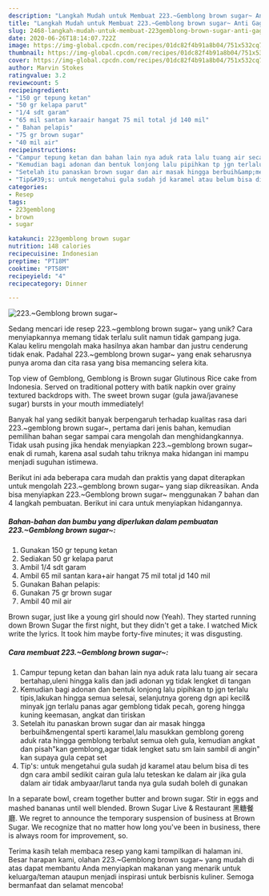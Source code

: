 ```yaml
---
description: "Langkah Mudah untuk Membuat 223.~Gemblong brown sugar~ Anti Gagal"
title: "Langkah Mudah untuk Membuat 223.~Gemblong brown sugar~ Anti Gagal"
slug: 2468-langkah-mudah-untuk-membuat-223gemblong-brown-sugar-anti-gagal
date: 2020-06-26T18:14:07.722Z
image: https://img-global.cpcdn.com/recipes/01dc82f4b91a8b04/751x532cq70/223gemblong-brown-sugar-foto-resep-utama.jpg
thumbnail: https://img-global.cpcdn.com/recipes/01dc82f4b91a8b04/751x532cq70/223gemblong-brown-sugar-foto-resep-utama.jpg
cover: https://img-global.cpcdn.com/recipes/01dc82f4b91a8b04/751x532cq70/223gemblong-brown-sugar-foto-resep-utama.jpg
author: Marvin Stokes
ratingvalue: 3.2
reviewcount: 5
recipeingredient:
- "150 gr tepung ketan"
- "50 gr kelapa parut"
- "1/4 sdt garam"
- "65 mil santan karaair hangat 75 mil total jd 140 mil"
- " Bahan pelapis"
- "75 gr brown sugar"
- "40 mil air"
recipeinstructions:
- "Campur tepung ketan dan bahan lain nya aduk rata lalu tuang air secara bertahap,uleni hingga kalis dan jadi adonan yg tidak lengket di tangan"
- "Kemudian bagi adonan dan bentuk lonjong lalu pipihkan tp jgn terlalu tipis,lakukan hingga semua selesai, selanjutnya goreng dgn api kecil&amp; minyak jgn terlalu panas agar gemblong tidak pecah, goreng hingga kuning keemasan, angkat dan tiriskan"
- "Setelah itu panaskan brown sugar dan air masak hingga berbuih&amp;mengental sperti karamel,lalu masukkan gemblong goreng aduk rata hingga gemblong terbalut semua oleh gula, kemudian angkat dan pisah&#34;kan gemblong,agar tidak lengket satu sm lain sambil di angin&#34; kan supaya gula cepat set"
- "Tip&#39;s: untuk mengetahui gula sudah jd karamel atau belum bisa di tes dgn cara ambil sedikit cairan gula lalu teteskan ke dalam air jika gula dalam air tidak ambyaar/larut tanda nya gula sudah boleh di gunakan"
categories:
- Resep
tags:
- 223gemblong
- brown
- sugar

katakunci: 223gemblong brown sugar 
nutrition: 148 calories
recipecuisine: Indonesian
preptime: "PT18M"
cooktime: "PT58M"
recipeyield: "4"
recipecategory: Dinner

---
```



![223.~Gemblong brown sugar~](https://img-global.cpcdn.com/recipes/01dc82f4b91a8b04/751x532cq70/223gemblong-brown-sugar-foto-resep-utama.jpg)

Sedang mencari ide resep 223.~gemblong brown sugar~ yang unik? Cara menyiapkannya memang tidak terlalu sulit namun tidak gampang juga. Kalau keliru mengolah maka hasilnya akan hambar dan justru cenderung tidak enak. Padahal 223.~gemblong brown sugar~ yang enak seharusnya punya aroma dan cita rasa yang bisa memancing selera kita.

Top view of Gemblong, Gemblong is Brown sugar Glutinous Rice cake from Indonesia. Served on traditional pottery with batik napkin over grainy textured backdrops with. The sweet brown sugar (gula jawa/javanese sugar) bursts in your mouth immediately!

Banyak hal yang sedikit banyak berpengaruh terhadap kualitas rasa dari 223.~gemblong brown sugar~, pertama dari jenis bahan, kemudian pemilihan bahan segar sampai cara mengolah dan menghidangkannya. Tidak usah pusing jika hendak menyiapkan 223.~gemblong brown sugar~ enak di rumah, karena asal sudah tahu triknya maka hidangan ini mampu menjadi suguhan istimewa.


Berikut ini ada beberapa cara mudah dan praktis yang dapat diterapkan untuk mengolah 223.~gemblong brown sugar~ yang siap dikreasikan. Anda bisa menyiapkan 223.~Gemblong brown sugar~ menggunakan 7 bahan dan 4 langkah pembuatan. Berikut ini cara untuk menyiapkan hidangannya.

<!--inarticleads1-->

##### Bahan-bahan dan bumbu yang diperlukan dalam pembuatan 223.~Gemblong brown sugar~:

1. Gunakan 150 gr tepung ketan
1. Sediakan 50 gr kelapa parut
1. Ambil 1/4 sdt garam
1. Ambil 65 mil santan kara+air hangat 75 mil total jd 140 mil
1. Gunakan  Bahan pelapis:
1. Gunakan 75 gr brown sugar
1. Ambil 40 mil air


Brown sugar, just like a young girl should now (Yeah). They started running down Brown Sugar the first night, but they didn&#39;t get a take. I watched Mick write the lyrics. It took him maybe forty-five minutes; it was disgusting. 

<!--inarticleads2-->

##### Cara membuat 223.~Gemblong brown sugar~:

1. Campur tepung ketan dan bahan lain nya aduk rata lalu tuang air secara bertahap,uleni hingga kalis dan jadi adonan yg tidak lengket di tangan
1. Kemudian bagi adonan dan bentuk lonjong lalu pipihkan tp jgn terlalu tipis,lakukan hingga semua selesai, selanjutnya goreng dgn api kecil&amp; minyak jgn terlalu panas agar gemblong tidak pecah, goreng hingga kuning keemasan, angkat dan tiriskan
1. Setelah itu panaskan brown sugar dan air masak hingga berbuih&amp;mengental sperti karamel,lalu masukkan gemblong goreng aduk rata hingga gemblong terbalut semua oleh gula, kemudian angkat dan pisah&#34;kan gemblong,agar tidak lengket satu sm lain sambil di angin&#34; kan supaya gula cepat set
1. Tip&#39;s: untuk mengetahui gula sudah jd karamel atau belum bisa di tes dgn cara ambil sedikit cairan gula lalu teteskan ke dalam air jika gula dalam air tidak ambyaar/larut tanda nya gula sudah boleh di gunakan


In a separate bowl, cream together butter and brown sugar. Stir in eggs and mashed bananas until well blended. Brown Sugar Live &amp; Restaurant 黑糖餐廳. We regret to announce the temporary suspension of business at Brown Sugar. We recognize that no matter how long you&#39;ve been in business, there is always room for improvement, so. 

Terima kasih telah membaca resep yang kami tampilkan di halaman ini. Besar harapan kami, olahan 223.~Gemblong brown sugar~ yang mudah di atas dapat membantu Anda menyiapkan makanan yang menarik untuk keluarga/teman ataupun menjadi inspirasi untuk berbisnis kuliner. Semoga bermanfaat dan selamat mencoba!
